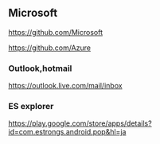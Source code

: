 ## Microsoft

https://github.com/Microsoft

https://github.com/Azure


### Outlook,hotmail
https://outlook.live.com/mail/inbox

### ES explorer
https://play.google.com/store/apps/details?id=com.estrongs.android.pop&hl=ja


